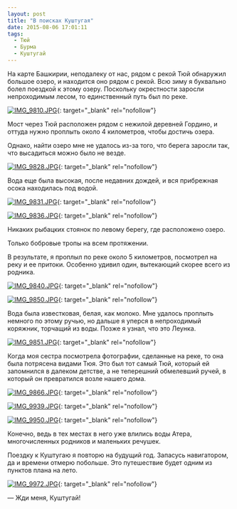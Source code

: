 ```yaml
---
layout: post
title: "В поисках Куштугая"
date: 2015-08-06 17:01:11
tags:
  - Тюй
  - Бурма
  - Куштугай
---
```

На карте Башкирии, неподалеку от нас, рядом с рекой Тюй обнаружил
большое озеро, и находится оно рядом с рекой. Всю зиму я буквально болел
поездкой к этому озеру. Поскольку окрестности заросли непроходимым
лесом, то единственный путь был по реке.

[![IMG\_9810.JPG](https://img-fotki.yandex.ru/get/6614/13906080.55/0_a23a8_41b8056e_XXL.jpg
"IMG_9810.JPG")][1]{: target="_blank"
rel="nofollow"}

Мост через Тюй расположен рядом с нежилой деревней Гордино, и оттуда
нужно проплыть около 4 километров, чтобы достичь озера.

Однако, найти озеро мне не удалось из-за того, что берега заросли так,
что высадиться можно было не везде.

[![IMG\_9828.JPG](https://img-fotki.yandex.ru/get/9321/13906080.55/0_a23ab_a119fead_XXL.jpg
"IMG_9828.JPG")][2]{: target="_blank"
rel="nofollow"}

Вода еще была высокая, после недавних дождей, и вся прибрежная осока
находилась под водой.

[![IMG\_9831.JPG](https://img-fotki.yandex.ru/get/15492/13906080.55/0_a23ad_e761c6ba_XXL.jpg
"IMG_9831.JPG")][3]{: target="_blank"
rel="nofollow"}



[![IMG\_9836.JPG](https://img-fotki.yandex.ru/get/4403/13906080.55/0_a23ae_8745301b_XXL.jpg
"IMG_9836.JPG")][4]{: target="_blank"
rel="nofollow"}

Никаких рыбацких стоянок по левому берегу, где расположено озеро.

Только бобровые тропы на всем протяжении.

В результате, я проплыл по реке около 5 километров, посмотрел на реку и
ее притоки. Особенно удивил один, вытекающий скорее всего из родника.

[![IMG\_9840.JPG](https://img-fotki.yandex.ru/get/4800/13906080.55/0_a23af_bfd904fe_XXL.jpg
"IMG_9840.JPG")][5]{: target="_blank"
rel="nofollow"}



[![IMG\_9850.JPG](https://img-fotki.yandex.ru/get/15520/13906080.55/0_a23b1_5445449a_XXL.jpg
"IMG_9850.JPG")][6]{: target="_blank"
rel="nofollow"}

Вода была известковая, белая, как молоко. Мне удалось проплыть немного
по этому ручью, но дальше я уперся в непроходимый коряжник, торчащий из
воды. Позже я узнал, что это Леунка.

[![IMG\_9851.JPG](https://img-fotki.yandex.ru/get/15557/13906080.55/0_a23b2_60d3c0d3_XXL.jpg
"IMG_9851.JPG")][7]{: target="_blank"
rel="nofollow"}

Когда моя сестра посмотрела фотографии, сделанные на реке, то она была
потрясена видами Тюя. Это был тот самый Тюй, который ей запомнился в
далеком детстве, а не теперешний обмелевший ручей, в который он
превратился возле нашего дома.

[![IMG\_9866.JPG](https://img-fotki.yandex.ru/get/9318/13906080.55/0_a23b3_ac6179cf_XXL.jpg
"IMG_9866.JPG")][8]{: target="_blank"
rel="nofollow"}



[![IMG\_9939.JPG](https://img-fotki.yandex.ru/get/3409/13906080.55/0_a23b5_f0cc39ad_XXL.jpg
"IMG_9939.JPG")][9]{: target="_blank"
rel="nofollow"}



[![IMG\_9950.JPG](https://img-fotki.yandex.ru/get/15576/13906080.55/0_a23b7_e6454db5_XXL.jpg
"IMG_9950.JPG")][10]{: target="_blank"
rel="nofollow"}

Конечно, ведь в тех местах в него уже влились воды Атера, многочисленных
родников и маленьких речушек.

Поездку к Куштугаю я повторю на будущий год. Запасусь навигатором, да и
времени отмерю побольше. Это путешествие будет одним из пунктов плана на
лето.

[![IMG\_9972.JPG](https://img-fotki.yandex.ru/get/6813/13906080.55/0_a23b8_705b43be_XXL.jpg
"IMG_9972.JPG")][11]{: target="_blank"
rel="nofollow"}

 — Жди меня, Куштугай!



[1]: https://fotki.yandex.ru/next/users/russian-field2005/album/159598/view/664488?page=0
[2]: https://fotki.yandex.ru/next/users/russian-field2005/album/159598/view/664491?page=0
[3]: https://fotki.yandex.ru/next/users/russian-field2005/album/159598/view/664493?page=0
[4]: https://fotki.yandex.ru/next/users/russian-field2005/album/159598/view/664494?page=0
[5]: https://fotki.yandex.ru/next/users/russian-field2005/album/159598/view/664495?page=0
[6]: https://fotki.yandex.ru/next/users/russian-field2005/album/159598/view/664497?page=0
[7]: https://fotki.yandex.ru/next/users/russian-field2005/album/159598/view/664498?page=0
[8]: https://fotki.yandex.ru/next/users/russian-field2005/album/159598/view/664499?page=0
[9]: https://fotki.yandex.ru/next/users/russian-field2005/album/159598/view/664501?page=0
[10]: https://fotki.yandex.ru/next/users/russian-field2005/album/159598/view/664503?page=0
[11]: https://fotki.yandex.ru/next/users/russian-field2005/album/159598/view/664504?page=0
